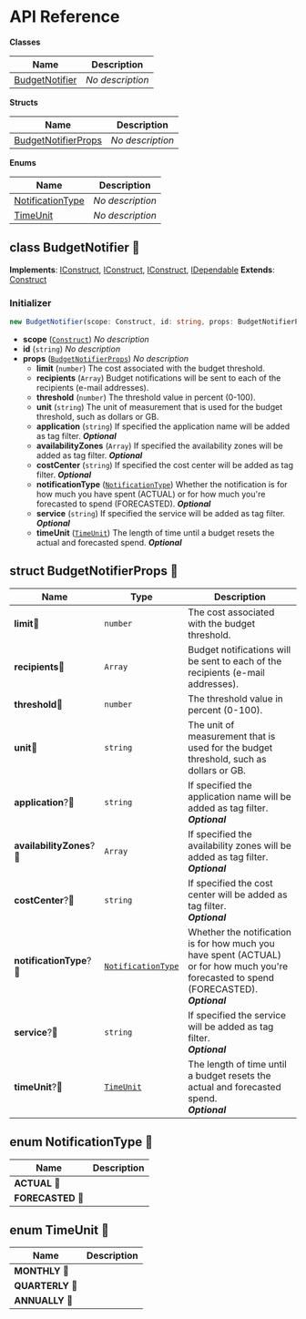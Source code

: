 # API Reference

**Classes**

Name|Description
----|-----------
[BudgetNotifier](#stefanfreitag-aws-budget-notifier-budgetnotifier)|*No description*


**Structs**

Name|Description
----|-----------
[BudgetNotifierProps](#stefanfreitag-aws-budget-notifier-budgetnotifierprops)|*No description*


**Enums**

Name|Description
----|-----------
[NotificationType](#stefanfreitag-aws-budget-notifier-notificationtype)|*No description*
[TimeUnit](#stefanfreitag-aws-budget-notifier-timeunit)|*No description*



## class BudgetNotifier 🔹 <a id="stefanfreitag-aws-budget-notifier-budgetnotifier"></a>



__Implements__: [IConstruct](#constructs-iconstruct), [IConstruct](#aws-cdk-core-iconstruct), [IConstruct](#constructs-iconstruct), [IDependable](#aws-cdk-core-idependable)
__Extends__: [Construct](#aws-cdk-core-construct)

### Initializer




```ts
new BudgetNotifier(scope: Construct, id: string, props: BudgetNotifierProps)
```

* **scope** (<code>[Construct](#aws-cdk-core-construct)</code>)  *No description*
* **id** (<code>string</code>)  *No description*
* **props** (<code>[BudgetNotifierProps](#stefanfreitag-aws-budget-notifier-budgetnotifierprops)</code>)  *No description*
  * **limit** (<code>number</code>)  The cost associated with the budget threshold. 
  * **recipients** (<code>Array<string></code>)  Budget notifications will be sent to each of the recipients (e-mail addresses). 
  * **threshold** (<code>number</code>)  The threshold value in percent (0-100). 
  * **unit** (<code>string</code>)  The unit of measurement that is used for the budget threshold, such as dollars or GB. 
  * **application** (<code>string</code>)  If specified the application name will be added as tag filter. __*Optional*__
  * **availabilityZones** (<code>Array<string></code>)  If specified the availability zones will be added as tag filter. __*Optional*__
  * **costCenter** (<code>string</code>)  If specified the cost center will be added as tag filter. __*Optional*__
  * **notificationType** (<code>[NotificationType](#stefanfreitag-aws-budget-notifier-notificationtype)</code>)  Whether the notification is for how much you have spent (ACTUAL) or for how much you're forecasted to spend (FORECASTED). __*Optional*__
  * **service** (<code>string</code>)  If specified the service will be added as tag filter. __*Optional*__
  * **timeUnit** (<code>[TimeUnit](#stefanfreitag-aws-budget-notifier-timeunit)</code>)  The length of time until a budget resets the actual and forecasted spend. __*Optional*__




## struct BudgetNotifierProps 🔹 <a id="stefanfreitag-aws-budget-notifier-budgetnotifierprops"></a>






Name | Type | Description 
-----|------|-------------
**limit**🔹 | <code>number</code> | The cost associated with the budget threshold.
**recipients**🔹 | <code>Array<string></code> | Budget notifications will be sent to each of the recipients (e-mail addresses).
**threshold**🔹 | <code>number</code> | The threshold value in percent (0-100).
**unit**🔹 | <code>string</code> | The unit of measurement that is used for the budget threshold, such as dollars or GB.
**application**?🔹 | <code>string</code> | If specified the application name will be added as tag filter.<br/>__*Optional*__
**availabilityZones**?🔹 | <code>Array<string></code> | If specified the availability zones will be added as tag filter.<br/>__*Optional*__
**costCenter**?🔹 | <code>string</code> | If specified the cost center will be added as tag filter.<br/>__*Optional*__
**notificationType**?🔹 | <code>[NotificationType](#stefanfreitag-aws-budget-notifier-notificationtype)</code> | Whether the notification is for how much you have spent (ACTUAL) or for how much you're forecasted to spend (FORECASTED).<br/>__*Optional*__
**service**?🔹 | <code>string</code> | If specified the service will be added as tag filter.<br/>__*Optional*__
**timeUnit**?🔹 | <code>[TimeUnit](#stefanfreitag-aws-budget-notifier-timeunit)</code> | The length of time until a budget resets the actual and forecasted spend.<br/>__*Optional*__



## enum NotificationType 🔹 <a id="stefanfreitag-aws-budget-notifier-notificationtype"></a>



Name | Description
-----|-----
**ACTUAL** 🔹|
**FORECASTED** 🔹|


## enum TimeUnit 🔹 <a id="stefanfreitag-aws-budget-notifier-timeunit"></a>



Name | Description
-----|-----
**MONTHLY** 🔹|
**QUARTERLY** 🔹|
**ANNUALLY** 🔹|


